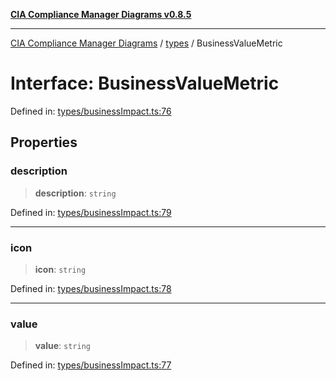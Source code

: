 [**CIA Compliance Manager Diagrams v0.8.5**](../../README.md)

***

[CIA Compliance Manager Diagrams](../../modules.md) / [types](../README.md) / BusinessValueMetric

# Interface: BusinessValueMetric

Defined in: [types/businessImpact.ts:76](https://github.com/Hack23/cia-compliance-manager/blob/b7c3bc9644fb5b9d82b5b184ba290206da25104b/src/types/businessImpact.ts#L76)

## Properties

### description

> **description**: `string`

Defined in: [types/businessImpact.ts:79](https://github.com/Hack23/cia-compliance-manager/blob/b7c3bc9644fb5b9d82b5b184ba290206da25104b/src/types/businessImpact.ts#L79)

***

### icon

> **icon**: `string`

Defined in: [types/businessImpact.ts:78](https://github.com/Hack23/cia-compliance-manager/blob/b7c3bc9644fb5b9d82b5b184ba290206da25104b/src/types/businessImpact.ts#L78)

***

### value

> **value**: `string`

Defined in: [types/businessImpact.ts:77](https://github.com/Hack23/cia-compliance-manager/blob/b7c3bc9644fb5b9d82b5b184ba290206da25104b/src/types/businessImpact.ts#L77)
